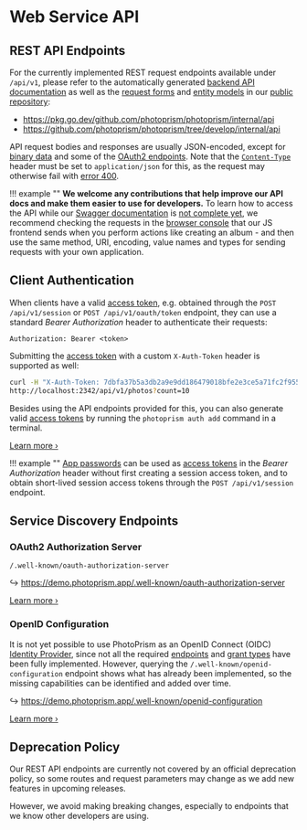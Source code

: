 # Web Service API

## REST API Endpoints

For the currently implemented REST request endpoints available under `/api/v1`, please refer to the automatically generated [backend API documentation](https://github.com/photoprism/photoprism/issues/2132#issuecomment-2227337416) as well as the [request forms](https://pkg.go.dev/github.com/photoprism/photoprism/internal/form) and [entity models](https://pkg.go.dev/github.com/photoprism/photoprism/internal/entity) in our [public repository](https://github.com/photoprism/photoprism/tree/develop/internal):

- https://pkg.go.dev/github.com/photoprism/photoprism/internal/api
- https://github.com/photoprism/photoprism/tree/develop/internal/api

API request bodies and responses are usually JSON-encoded, except for [binary data](thumbnails.md) and some of the [OAuth2 endpoints](oauth2.md#server-endpoints). Note that the [`Content-Type`](https://developer.mozilla.org/en-US/docs/Web/HTTP/Headers/Content-Type) header must be set to `application/json` for this, as the request may otherwise fail with [error 400](https://github.com/photoprism/photoprism/issues/4354).

!!! example ""
    **We welcome any contributions that help improve our API docs and make them easier to use for developers.** To learn how to access the API while our [Swagger documentation](docs.md) is [not complete yet](https://github.com/photoprism/photoprism/issues/2132#issuecomment-2227337416), we recommend checking the requests in the [browser console](../../getting-started/troubleshooting/logs.md#__tabbed_1_2) that our JS frontend sends when you perform actions like creating an album - and then use the same method, URI, encoding, value names and types for sending requests with your own application.

## Client Authentication

When clients have a valid [access token](auth.md#access-tokens), e.g. obtained through the `POST /api/v1/session` or `POST /api/v1/oauth/token` endpoint, they can use a standard *Bearer Authorization* header to authenticate their requests:

```
Authorization: Bearer <token>
```

Submitting the [access token](auth.md#access-tokens) with a custom `X-Auth-Token` header is supported as well:

```bash
curl -H "X-Auth-Token: 7dbfa37b5a3db2a9e9dd186479018bfe2e3ce5a71fc2f955" \
http://localhost:2342/api/v1/photos?count=10
```

Besides using the API endpoints provided for this, you can also generate valid [access tokens](auth.md#access-tokens) by running the `photoprism auth add` command in a terminal.

[Learn more ›](auth.md#access-tokens)

!!! example ""
    [App passwords](../../user-guide/settings/account.md#apps-and-devices) can be used as [access tokens](auth.md#access-tokens) in the *Bearer Authorization* header without first creating a session access token, and to obtain short-lived session access tokens through the `POST /api/v1/session` endpoint.

## Service Discovery Endpoints

### OAuth2 Authorization Server

```
/.well-known/oauth-authorization-server
```

↪ <https://demo.photoprism.app/.well-known/oauth-authorization-server>

[Learn more ›](oauth2.md)

### OpenID Configuration

It is not yet possible to use PhotoPrism as an OpenID Connect (OIDC) [Identity Provider](oidc.md#identity-providers), since not all the required [endpoints](https://github.com/photoprism/photoprism/issues/4368) and [grant types](oauth2.md) have been fully implemented. However, querying the `/.well-known/openid-configuration` endpoint shows what has already been implemented, so the missing capabilities can be identified and added over time.

↪ <https://demo.photoprism.app/.well-known/openid-configuration>

[Learn more ›](oidc.md)

## Deprecation Policy

Our REST API endpoints are currently not covered by an official deprecation policy, so some routes and request parameters may change as we add new features in upcoming releases.

However, we avoid making breaking changes, especially to endpoints that we know other developers are using.

